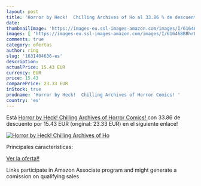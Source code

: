 ```yaml
---
layout: post
title: 'Horror by Heck!  Chilling Archives of Ho al 33.86 % de descuento'
date: 
thumbnailImage: 'https://images-eu.ssl-images-amazon.com/images/I/616468BBhrL._SL200_.jpg'
images: [ 'https://images-eu.ssl-images-amazon.com/images/I/616468BBhrL._SL200_.jpg' ]
comments: true
category: ofertas
author: ring
slug: '1631404636-es'
description:
actualPrice: 15.43 EUR
currency: EUR
price: 15.43
comparePrice: 23.33 EUR
inStock: true
prodname: 'Horror by Heck!  Chilling Archives of Horror Comics! '
country: 'es'
---
```


Está [Horror by Heck!  Chilling Archives of Horror Comics! ](https://www.amazon.es/dp/1631404636/?tag=tolees-21) con 33.86 de descuento por 15.43 EUR (original: 23.33 EUR) en el siguiente enlace!

[![Horror by Heck!  Chilling Archives of Ho](https://images-eu.ssl-images-amazon.com/images/I/616468BBhrL._SL200_.jpg)](https://www.amazon.es/dp/1631404636/?tag=tolees-21)

Principales características:


[Ver la oferta!!](https://www.amazon.es/dp/1631404636/?tag=tolees-21)

Links participate in Amazon Associate program and might generate a comission on qualifying sales


